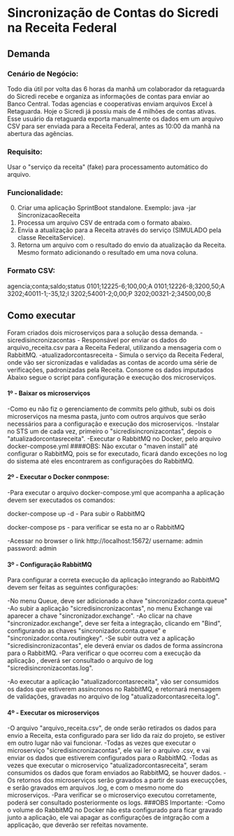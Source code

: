 # Sincronização de Contas do Sicredi na Receita Federal

## Demanda

### Cenário de Negócio:
Todo dia útil por volta das 6 horas da manhã um colaborador da retaguarda do Sicredi recebe e organiza as informações de contas para enviar ao Banco Central. Todas agencias e cooperativas enviam arquivos Excel à Retaguarda. Hoje o Sicredi já possiu mais de 4 milhões de contas ativas.
Esse usuário da retaguarda exporta manualmente os dados em um arquivo CSV para ser enviada para a Receita Federal, antes as 10:00 da manhã na abertura das agências.

### Requisito:
Usar o "serviço da receita" (fake) para processamento automático do arquivo.

### Funcionalidade:
0. Criar uma aplicação SprintBoot standalone. Exemplo: java -jar SincronizacaoReceita <input-file>
1. Processa um arquivo CSV de entrada com o formato abaixo.
2. Envia a atualização para a Receita através do serviço (SIMULADO pela classe ReceitaService).
3. Retorna um arquivo com o resultado do envio da atualização da Receita. Mesmo formato adicionando o resultado em uma nova coluna.


### Formato CSV:
agencia;conta;saldo;status
0101;12225-6;100,00;A
0101;12226-8;3200,50;A
3202;40011-1;-35,12;I
3202;54001-2;0,00;P
3202;00321-2;34500,00;B


## Como executar
Foram criados dois microserviços para a solução dessa demanda.
-sicredisincronizacontas - Responsável por enviar os dados do arquivo_receita.csv para a Receita Federal, utilizando a mensageria com o RabbitMQ.
-atualizadorcontasreceita - Simula o serviço da Receita Federal, onde vão ser sicronizadas e validadas as contas de acordo uma série de verificações, padronizadas pela Receita. Consome os dados imputados 
Abaixo segue o script para configuração e execução dos microserviços.


#### 1º - Baixar os microserviços
-Como eu não fiz o gerenciamento de commits pelo github, subi os dois microserviços na mesma pasta, junto com outros arquivos que serão necessários para a configuração e execução dos microserviços.
-Instalar no STS um de cada vez, primeiro o "sicredisincronizacontas", depois o "atualizadorcontasreceita".
-Executar o RabbitMQ no Docker, pelo arquivo docker-compose.yml
####OBS: 
Não excutar o "maven install" até configurar o RabbitMQ, pois se for executado, ficará dando exceções no log do sistema até eles encontrarem as configurações do RabbitMQ.


#### 2º - Executar o Docker conmpose:
-Para executar o arquivo docker-compose.yml que acompanha a aplicação devem ser executados os comandos:

docker-compose up -d - Para subir o RabbitMQ 

docker-compose ps - para verificar se esta no ar o RabbitMQ

-Acessar no browser o link http://localhost:15672/
username: admin
password: admin


#### 3º - Configuração RabbitMQ
Para configurar a correta execução da aplicação integrando ao RabbitMQ devem ser feitas as seguintes configurações:

-No menu Queue, deve ser adicionado a chave "sincronizador.conta.queue"
-Ao subir a aplicação "sicredisincronizacontas", no menu Exchange vai aparecer a chave "sincronizador.exchange".
-Ao clicar na chave "sincronizador.exchange", deve ser feita a integração, 
clicando em "Bind", configurando as chaves "sincronizador.conta.queue" e "sincronizador.conta.routingkey".
-Se subir outra vez a aplicação "sicredisincronizacontas", ele deverá enviar os dados de forma assíncrona para o RabbitMQ.
-Para verificar o que ocorreu com a execução da aplicação , deverá ser consultado o arquivo de log "sicredisincronizacontas.log".

-Ao executar a aplicação "atualizadorcontasreceita", vão ser consumidos os dados que estiverem assíncronos no RabbitMQ, e retornará mensagem de validações, gravadas no arquivo de log "atualizadorcontasreceita.log".


#### 4º - Executar os microserviços
-O arquivo "arquivo_receita.csv", de onde serão retirados os dados para envio a Receita, esta configurado para ser lido da raiz do projeto, se estiver em outro lugar não vai funcionar.
-Todas as vezes que executar o microserviço "sicredisincronizacontas", ele vai ler o arquivo .csv, e vai enviar os dados que estiverem configurados para o RabbitMQ.
-Todas as vezes que executar o microserviço "atualizadorcontasreceita", seram consumidos os dados que foram enviados ao RabbitMQ, se houver dados.
-Os retornos dos microserviços serão gravados a partir de suas execuçções, e serão gravados em arquivos .log, e com o mesmo nome do microserviços.
-Para verificar se o microserviço executou corretamente, poderá ser consultado posteriormente os logs.
###OBS Importante:
-Como o volume do RabbitMQ no Docker não esta configurado para ficar gravado junto a aplicação, ele vai apagar as configurações de intgração com a applicação, que deverão ser refeitas novamente.



